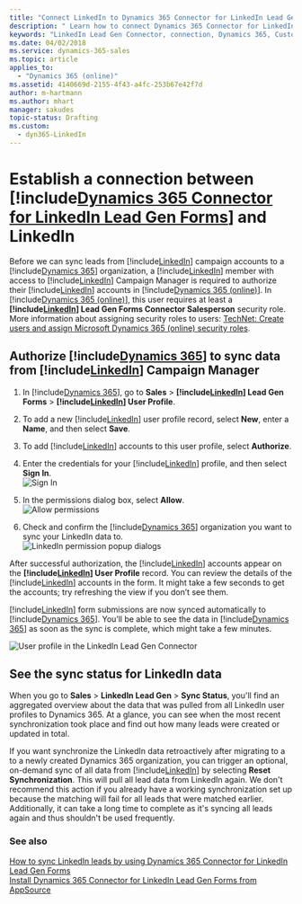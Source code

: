 ```yaml
---
title: "Connect LinkedIn to Dynamics 365 Connector for LinkedIn Lead Gen Forms | Microsoft Docs"
description: " Learn how to connect Dynamics 365 Connector for LinkedIn Lead Gen Forms with the LinkedIn service to sync lead gen data to Dynamics 365 (online)."
keywords: "LinkedIn Lead Gen Connector, connection, Dynamics 365, Customer Engagement"
ms.date: 04/02/2018
ms.service: dynamics-365-sales
ms.topic: article
applies_to:
  - "Dynamics 365 (online)"
ms.assetid: 4140669d-2155-4f43-a4fc-253b67e42f7d
author: m-hartmann
ms.author: mhart
manager: sakudes
topic-status: Drafting
ms.custom:
  - dyn365-LinkedIn
---
```


# Establish a connection between [!include[Dynamics 365 Connector for LinkedIn Lead Gen Forms](../includes/cc-linkedin-solution.md)] and LinkedIn

Before we can sync leads from [!include[LinkedIn](../includes/pn-linkedin.md)] campaign accounts to a [!include[Dynamics 365](../includes/pn-crm-2016-shortest.md)] organization, a [!include[LinkedIn](../includes/pn-linkedin.md)] member with access to [!include[LinkedIn](../includes/pn-linkedin.md)] Campaign Manager is required to authorize their [!include[LinkedIn](../includes/pn-linkedin.md)] accounts in [!include[Dynamics 365 (online)](../includes/pn-crm-online-shortest.md)]. In [!include[Dynamics 365 (online)](../includes/pn-crm-online-shortest.md)], this user requires at least a **[!include[LinkedIn](../includes/pn-linkedin.md)] Lead Gen Forms Connector Salesperson** security role.  
More information about assigning security roles to users: [TechNet: Create users and assign Microsoft Dynamics 365 (online) security roles](https://technet.microsoft.com/library/jj191623.aspx).

## Authorize [!include[Dynamics 365](../includes/pn-crm-2016-shortest.md)] to sync data from [!include[LinkedIn](../includes/pn-linkedin.md)] Campaign Manager

1. In [!include[Dynamics 365](../includes/pn-crm-2016-shortest.md)], go to **Sales** > **[!include[LinkedIn](../includes/pn-linkedin.md)] Lead Gen Forms** > **[!include[LinkedIn](../includes/pn-linkedin.md)] User Profile**.

2. To add a new [!include[LinkedIn](../includes/pn-linkedin.md)] user profile record, select **New**, enter a **Name**, and then select **Save**.

3. To add [!include[LinkedIn](../includes/pn-linkedin.md)] accounts to this user profile, select **Authorize**.

4. Enter the credentials for your [!include[LinkedIn](../includes/pn-linkedin.md)] profile, and then select **Sign In**.  
![Sign In](media/Add-credentials-to-linked-profile.png "Enter credentials for your LinkedIn profile")  

5. In the permissions dialog box, select **Allow**.  
![Allow permissions](media/LinkedIn-permission-popup-dialog.png "LinkedIn permissions dialog box")  

6. Check and confirm the [!include[Dynamics 365](../includes/pn-crm-2016-shortest.md)] organization you want to sync your LinkedIn data to.  
![LinkedIn permission popup dialogs](media/Confirm-dynamics-365-organization-to-sync-linkedin-data.png "Confirm the name of your Dynamics 365 organization")

After successful authorization, the [!include[LinkedIn](../includes/pn-linkedin.md)] accounts appear on the **[!include[LinkedIn](../includes/pn-linkedin.md)] User Profile** record. You can review the details of the [!include[LinkedIn](../includes/pn-linkedin.md)] accounts in the form. It might take a few seconds to get the accounts; try refreshing the view if you don’t see them.

[!include[LinkedIn](../includes/pn-linkedin.md)] form submissions are now synced automatically to [!include[Dynamics 365](../includes/pn-crm-2016-shortest.md)]. You’ll be able to see the data in [!include[Dynamics 365](../includes/pn-crm-2016-shortest.md)] as soon as the sync is complete, which might take a few minutes. 

![User profile in the LinkedIn Lead Gen Connector](media/LinkedIn-user-profile-information.png "User profile in the LinkedIn Lead Gen Connector")

## See the sync status for LinkedIn data

When you go to **Sales** > **LinkedIn Lead Gen** > **Sync Status**, you'll find an aggregated overview about the data that was pulled from all LinkedIn user profiles to Dynamics 365. At a glance, you can see when the most recent synchronization took place and find out how many leads were created or updated in total.

If you want synchronize the LinkedIn data retroactively after migrating to a to a newly created Dynamics 365 organization, you can trigger an optional, on-demand sync of all data from [!include[LinkedIn](../includes/pn-linkedin.md)] by selecting **Reset Synchronization**. This will pull all lead data from LinkedIn again. We don't recommend this action if you already have a working synchronization set up because the matching will fail for all leads that were matched earlier. Additionally, it can take a long time to complete as it's syncing all leads again and thus shouldn't be used frequently.  

### See also

[How to sync LinkedIn leads by using Dynamics 365 Connector for LinkedIn Lead Gen Forms](sync-linkedin-leads.md)  
[Install Dynamics 365 Connector for LinkedIn Lead Gen Forms from AppSource](install-linkedin-connector.md)
